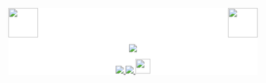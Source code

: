 <div style="background: white ">
<!-- top left -->
<div>
    <img src="https://emojis.slackmojis.com/emojis/images/1563480763/5999/meow_party.gif" width="60" height="60"/> 
    <img src="https://emojis.slackmojis.com/emojis/images/1563480763/5999/meow_party.gif" width="60" height="60" align="right"/> 
</div>
<p align="center">
  <a href="https://github.com/Omooo">
    <img src="https://github-readme-stats.vercel.app/api?username=Omooo&show_icons=true&line_height=21&show_icons=true&theme=vue" />
  </a>
</p>

<p align="center">
  <a href="https://github.com/Omooo/Android-Notes">
    <img src="https://img.shields.io/badge/🔥%20Android-Notes-brightness.svg"
  </a>  
  <a href="https://github.com/diaoyuqiang">
    <img src="https://komarev.com/ghpvc/?username=Omooo&color=brightgreen" />
  </a>
  <a>
    <img src="https://media.giphy.com/media/WUlplcMpOCEmTGBtBW/giphy.gif" width="30">
  </a>  
</p>
